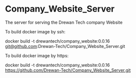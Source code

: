 # Company_Website_Server
The server for serving the Drewan Tech company Website

To build docker image by ssh:

docker build -t drewantech/company_website:0.0.16 git@github.com:Drewan-Tech/Company_Website_Server.git

To build docker image by https:

docker build -t drewantech/company_website:0.0.16 https://github.com/Drewan-Tech/Company_Website_Server.git

